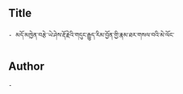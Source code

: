 ## Title
	- མདོ་མཁྱེན་བརྩེ་ཡེ་ཤེས་རྡོ་རྗེའི་གདུང་རྒྱུད་རིམ་བྱོན་གྱི་རྣམ་ཐར་གསལ་བའི་མེ་ལོང་

## Author
	- 

